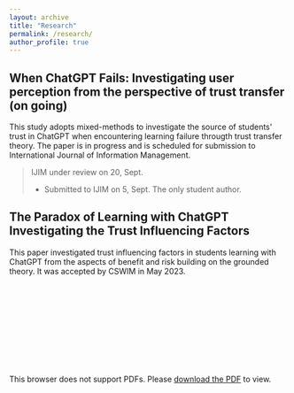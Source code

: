 ```yaml
---
layout: archive
title: "Research"
permalink: /research/
author_profile: true
---
```


## **When ChatGPT Fails: Investigating user perception from the perspective of trust transfer** (on going)
This study adopts mixed-methods to investigate the source of students' trust in ChatGPT when encountering learning failure througth trust transfer theory. The paper is in progress and is scheduled for submission to International Journal of Information Management. 

> IJIM under review on 20, Sept.
> - Submitted to IJIM on 5, Sept. The only student author. 


## **The Paradox of Learning with ChatGPT Investigating the Trust Influencing Factors**
This paper investigated trust influencing factors in students learning with ChatGPT from the aspects of benefit and risk building on the grounded theory. It was accepted by CSWIM in May 2023.

<object data="../files/CSWIM-Final-Submission.pdf" type="application/pdf" width="700px" height="350px">
    <embed src="../files/CSWIM-Final-Submission.pdf">
        <p>This browser does not support PDFs. Please <a href="../files/CSWIM-Final-Submission.pdf">download the PDF</a> to view.</p>
    </embed>
</object>
